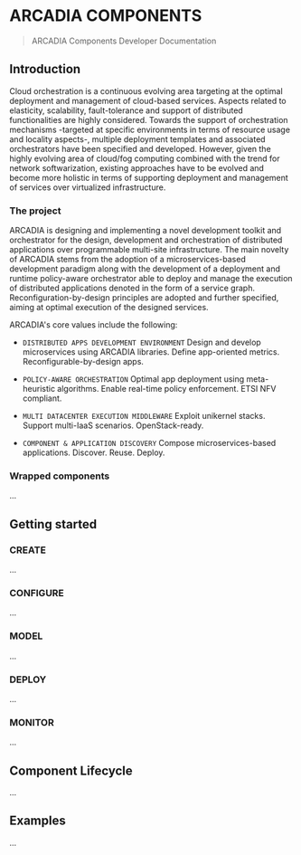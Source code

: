 # ARCADIA COMPONENTS
> ARCADIA Components Developer Documentation

## Introduction

Cloud orchestration is a continuous evolving area targeting at the optimal deployment and management of cloud-based services. Aspects related to elasticity, scalability, fault-tolerance and support of distributed functionalities are highly considered. Towards the support of orchestration mechanisms -targeted at specific environments in terms of resource usage and locality aspects-, multiple deployment templates and associated orchestrators have been specified and developed. However, given the highly evolving area of cloud/fog computing combined with the trend for network softwarization, existing approaches have to be evolved and become more holistic in terms of supporting deployment and management of services over virtualized infrastructure.

### The project

ARCADIA is designing and implementing a novel development toolkit and orchestrator for the design, development and orchestration of distributed applications over programmable multi-site infrastructure. The main novelty of ARCADIA stems from the adoption of a microservices-based development paradigm along with the development of a deployment and runtime policy-aware orchestrator able to deploy and manage the execution of distributed applications denoted in the form of a service graph. Reconfiguration-by-design principles are adopted and further specified, aiming at optimal execution of the designed services.

ARCADIA's core values include the following:

 - `DISTRIBUTED APPS DEVELOPMENT ENVIRONMENT` Design and develop microservices using ARCADIA libraries. Define app-oriented metrics. Reconfigurable-by-design apps.

 - `POLICY-AWARE ORCHESTRATION` Optimal app deployment using meta-heuristic algorithms. Enable real-time policy enforcement. ETSI NFV compliant.

 - `MULTI DATACENTER EXECUTION MIDDLEWARE` Exploit unikernel stacks. Support multi-IaaS scenarios. OpenStack-ready.

 - `COMPONENT & APPLICATION DISCOVERY` Compose microservices-based applications. Discover. Reuse. Deploy.

### Wrapped components

...

## Getting started

### CREATE

...

### CONFIGURE

...

### MODEL

...

### DEPLOY

...

### MONITOR

...

## Component Lifecycle

...

## Examples

...

